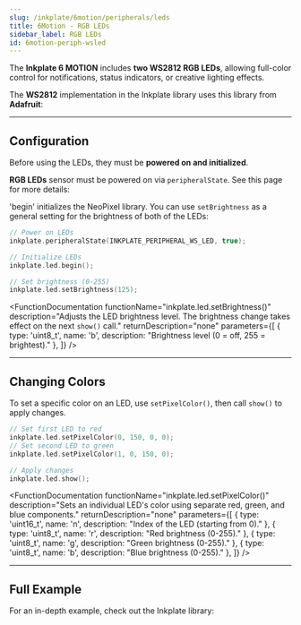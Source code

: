 ```yaml
---
slug: /inkplate/6motion/peripherals/leds
title: 6Motion - RGB LEDs
sidebar_label: RGB LEDs
id: 6motion-periph-wsled
---
```



The **Inkplate 6 MOTION** includes **two WS2812 RGB LEDs**, allowing full-color control for notifications, status indicators, or creative lighting effects.

<InfoBox>The **WS2812** implementation in the Inkplate library uses this library from **Adafruit**:<QuickLink 
  title="Adafruit NeoPixel Library" 
  description="The original library which is included in the Inkplate 6 MOTION library"
  url="https://github.com/adafruit/Adafruit_NeoPixel"/></InfoBox>

---

## Configuration

Before using the LEDs, they must be **powered on and initialized**.

<InfoBox>**RGB LEDs** sensor must be powered on via `peripheralState`. See this page for more details: <QuickLink 
  title="Peripheral basics" 
  description="How to power peripherals on and off on Inkplate 6 MOTION"
  url="/inkplate/6motion/peripherals/introduction#powering-on" 
/></InfoBox>

'begin' initializes the NeoPixel library. You can use `setBrightness` as a general setting for the brightness of both of the LEDs:

```cpp
// Power on LEDs
inkplate.peripheralState(INKPLATE_PERIPHERAL_WS_LED, true);

// Initialize LEDs
inkplate.led.begin();

// Set brightness (0-255)
inkplate.led.setBrightness(125);
```

<FunctionDocumentation
  functionName="inkplate.led.begin()"
  description="Configures the NeoPixel LED pin for output. This function must be called before setting LED colors."
  returnDescription="none"
/>

<FunctionDocumentation
  functionName="inkplate.led.setBrightness()"
  description="Adjusts the LED brightness level. The brightness change takes effect on the next `show()` call."
  returnDescription="none"
  parameters={[
    { type: 'uint8_t', name: 'b', description: "Brightness level (0 = off, 255 = brightest)." },
  ]}
/>

---

## Changing Colors

To set a specific color on an LED, use `setPixelColor()`, then call `show()` to apply changes.

```cpp
// Set first LED to red
inkplate.led.setPixelColor(0, 150, 0, 0);
// Set second LED to green
inkplate.led.setPixelColor(1, 0, 150, 0);

// Apply changes
inkplate.led.show();
```


<FunctionDocumentation
  functionName="inkplate.led.setPixelColor()"
  description="Sets an individual LED's color using separate red, green, and blue components."
  returnDescription="none"
  parameters={[
    { type: 'uint16_t', name: 'n', description: "Index of the LED (starting from 0)." },
    { type: 'uint8_t', name: 'r', description: "Red brightness (0-255)." },
    { type: 'uint8_t', name: 'g', description: "Green brightness (0-255)." },
    { type: 'uint8_t', name: 'b', description: "Blue brightness (0-255)." },
  ]}
/>

<FunctionDocumentation
  functionName="inkplate.led.show()"
  description="Sends the color data from RAM to the NeoPixels, applying the changes set by `setPixelColor()`."
  returnDescription="none"
/>

---

## Full Example

For an in-depth example, check out the Inkplate library:

<QuickLink title="Inkplate_6_MOTION_WSLED.ino"
description="Full WS2812 LED example in the Inkplate library"
url="https://github.com/SolderedElectronics/Inkplate_Motion_Arduino_Library/blob/main/examples/Inkplate6Motion/Advanced/Sensors_Other/Inkplate_6_MOTION_WSLED/Inkplate_6_MOTION_WSLED.ino"
/>

